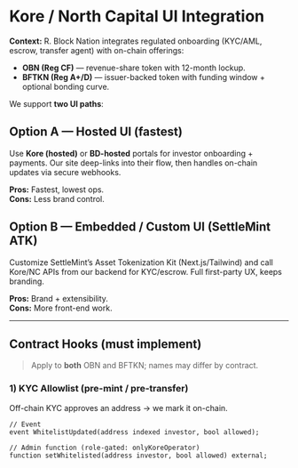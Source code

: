 # Kore / North Capital UI Integration

**Context:** R. Block Nation integrates regulated onboarding (KYC/AML, escrow, transfer agent) with on-chain offerings:
- **OBN (Reg CF)** — revenue-share token with 12-month lockup.
- **BFTKN (Reg A+/D)** — issuer-backed token with funding window + optional bonding curve.

We support **two UI paths**:

## Option A — Hosted UI (fastest)
Use **Kore (hosted)** or **BD-hosted** portals for investor onboarding + payments. Our site deep-links into their flow, then handles on-chain updates via secure webhooks.

**Pros:** Fastest, lowest ops.  
**Cons:** Less brand control.

## Option B — Embedded / Custom UI (SettleMint ATK)
Customize SettleMint’s Asset Tokenization Kit (Next.js/Tailwind) and call Kore/NC APIs from our backend for KYC/escrow. Full first-party UX, keeps branding.

**Pros:** Brand + extensibility.  
**Cons:** More front-end work.

---

## Contract Hooks (must implement)

> Apply to **both** OBN and BFTKN; names may differ by contract.

### 1) KYC Allowlist (pre-mint / pre-transfer)
Off-chain KYC approves an address → we mark it on-chain.

```solidity
// Event
event WhitelistUpdated(address indexed investor, bool allowed);

// Admin function (role-gated: onlyKoreOperator)
function setWhitelisted(address investor, bool allowed) external;

